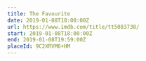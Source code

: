 ```yaml
---
title: The Favourite
date: 2019-01-08T18:00:00Z
url: https://www.imdb.com/title/tt5083738/
start: 2019-01-08T18:00:00Z
end: 2019-01-08T19:59:00Z
placeId: 9C2XRVM6+HM
---
```

